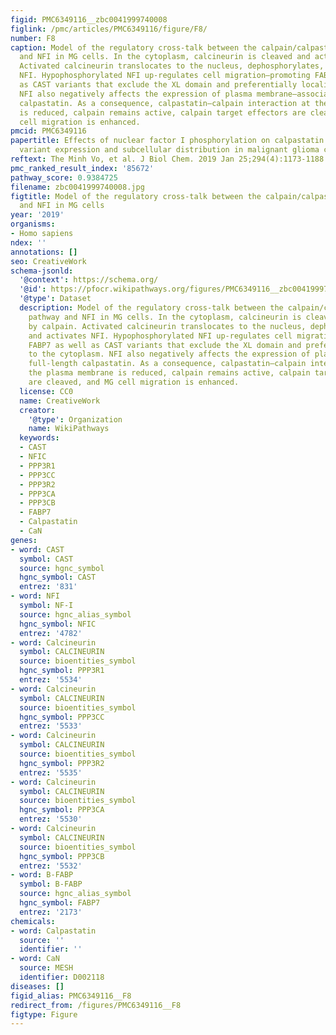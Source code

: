 ```yaml
---
figid: PMC6349116__zbc0041999740008
figlink: /pmc/articles/PMC6349116/figure/F8/
number: F8
caption: Model of the regulatory cross-talk between the calpain/calpastatin pathway
  and NFI in MG cells. In the cytoplasm, calcineurin is cleaved and activated by calpain.
  Activated calcineurin translocates to the nucleus, dephosphorylates, and activates
  NFI. Hypophosphorylated NFI up-regulates cell migration–promoting FABP7 as well
  as CAST variants that exclude the XL domain and preferentially localize to the cytoplasm.
  NFI also negatively affects the expression of plasma membrane–associated full-length
  calpastatin. As a consequence, calpastatin–calpain interaction at the plasma membrane
  is reduced, calpain remains active, calpain target effectors are cleaved, and MG
  cell migration is enhanced.
pmcid: PMC6349116
papertitle: Effects of nuclear factor I phosphorylation on calpastatin (CAST) gene
  variant expression and subcellular distribution in malignant glioma cells.
reftext: The Minh Vo, et al. J Biol Chem. 2019 Jan 25;294(4):1173-1188.
pmc_ranked_result_index: '85672'
pathway_score: 0.9384725
filename: zbc0041999740008.jpg
figtitle: Model of the regulatory cross-talk between the calpain/calpastatin pathway
  and NFI in MG cells
year: '2019'
organisms:
- Homo sapiens
ndex: ''
annotations: []
seo: CreativeWork
schema-jsonld:
  '@context': https://schema.org/
  '@id': https://pfocr.wikipathways.org/figures/PMC6349116__zbc0041999740008.html
  '@type': Dataset
  description: Model of the regulatory cross-talk between the calpain/calpastatin
    pathway and NFI in MG cells. In the cytoplasm, calcineurin is cleaved and activated
    by calpain. Activated calcineurin translocates to the nucleus, dephosphorylates,
    and activates NFI. Hypophosphorylated NFI up-regulates cell migration–promoting
    FABP7 as well as CAST variants that exclude the XL domain and preferentially localize
    to the cytoplasm. NFI also negatively affects the expression of plasma membrane–associated
    full-length calpastatin. As a consequence, calpastatin–calpain interaction at
    the plasma membrane is reduced, calpain remains active, calpain target effectors
    are cleaved, and MG cell migration is enhanced.
  license: CC0
  name: CreativeWork
  creator:
    '@type': Organization
    name: WikiPathways
  keywords:
  - CAST
  - NFIC
  - PPP3R1
  - PPP3CC
  - PPP3R2
  - PPP3CA
  - PPP3CB
  - FABP7
  - Calpastatin
  - CaN
genes:
- word: CAST
  symbol: CAST
  source: hgnc_symbol
  hgnc_symbol: CAST
  entrez: '831'
- word: NFI
  symbol: NF-I
  source: hgnc_alias_symbol
  hgnc_symbol: NFIC
  entrez: '4782'
- word: Calcineurin
  symbol: CALCINEURIN
  source: bioentities_symbol
  hgnc_symbol: PPP3R1
  entrez: '5534'
- word: Calcineurin
  symbol: CALCINEURIN
  source: bioentities_symbol
  hgnc_symbol: PPP3CC
  entrez: '5533'
- word: Calcineurin
  symbol: CALCINEURIN
  source: bioentities_symbol
  hgnc_symbol: PPP3R2
  entrez: '5535'
- word: Calcineurin
  symbol: CALCINEURIN
  source: bioentities_symbol
  hgnc_symbol: PPP3CA
  entrez: '5530'
- word: Calcineurin
  symbol: CALCINEURIN
  source: bioentities_symbol
  hgnc_symbol: PPP3CB
  entrez: '5532'
- word: B-FABP
  symbol: B-FABP
  source: hgnc_alias_symbol
  hgnc_symbol: FABP7
  entrez: '2173'
chemicals:
- word: Calpastatin
  source: ''
  identifier: ''
- word: CaN
  source: MESH
  identifier: D002118
diseases: []
figid_alias: PMC6349116__F8
redirect_from: /figures/PMC6349116__F8
figtype: Figure
---
```


